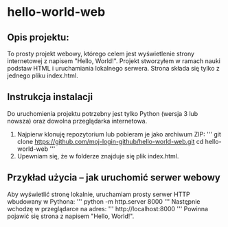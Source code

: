 # hello-world-web
## Opis projektu:
To prosty projekt webowy, którego celem jest wyświetlenie strony internetowej z napisem "Hello, World!". Projekt stworzyłem w ramach nauki podstaw HTML i uruchamiania lokalnego serwera. Strona składa się tylko z jednego pliku index.html.
## Instrukcja instalacji
Do uruchomienia projektu potrzebny jest tylko Python (wersja 3 lub nowsza) oraz dowolna przeglądarka internetowa.
1. Najpierw klonuję repozytorium lub pobieram je jako archiwum ZIP:
''' git clone https://github.com/moj-login-github/hello-world-web.git
cd hello-world-web '''
2. Upewniam się, że w folderze znajduje się plik index.html.
## Przykład użycia – jak uruchomić serwer webowy
Aby wyświetlić stronę lokalnie, uruchamiam prosty serwer HTTP wbudowany w Pythona:
''' python -m http.server 8000 '''
Następnie wchodzę w przeglądarce na adres:
''' http://localhost:8000 '''
Powinna pojawić się strona z napisem "Hello, World!".